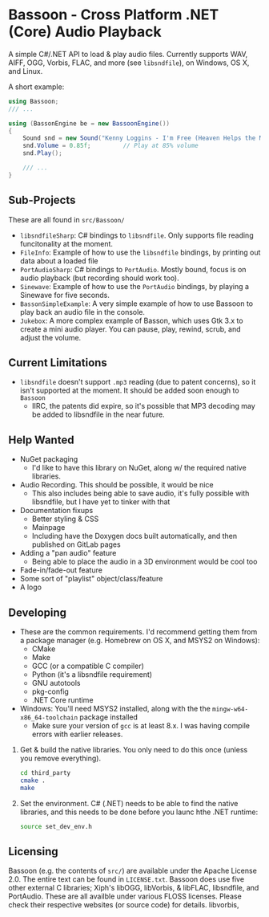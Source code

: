 Bassoon - Cross Platform .NET (Core) Audio Playback
===================================================

A simple C#/.NET API to load & play audio files.  Currently supports WAV, AIFF, 
OGG, Vorbis, FLAC, and more (see `libsndfile`), on Windows, OS X, and Linux.

A short example:

```csharp
using Bassoon;
/// ...

using (BassonEngine be = new BassoonEngine())
{
    Sound snd = new Sound("Kenny Loggins - I'm Free (Heaven Helps the Man).ogg");
    snd.Volume = 0.85f;         // Play at 85% volume
    snd.Play();

    /// ...
}
```



Sub-Projects
------------

These are all found in `src/Bassoon/`

- `libsndfileSharp`: C# bindings to `libsndfile`.  Only supports file reading
  funcitonality at the moment.
- `FileInfo`: Example of how to use the `libsndfile` bindings, by printing
  out data about a loaded file
- `PortAudioSharp`: C# bindings to `PortAudio`.  Mostly bound, focus is on audio
  playback (but recording should work too).
- `Sinewave`: Example of how to use the `PortAudio` bindings, by playing a
  Sinewave for five seconds.
- `BassonSimpleExample`: A very simple example of how to use Bassoon to play
  back an audio file in the console.
- `Jukebox`: A more complex example of Basson, which uses Gtk 3.x to create a
  mini audio player.  You can pause, play, rewind, scrub, and adjust the volume.



Current Limitations
-------------------

- `libsndfile` doesn't support `.mp3` reading (due to patent concerns), so it
  isn't supported at the moment.  It should be added soon enough to `Bassoon`
  - IIRC, the patents did expire, so it's possible that MP3 decoding may be added
    to libsndfile in the near future.



Help Wanted
-----------

- NuGet packaging
  - I'd like to have this library on NuGet, along w/ the required native libraries.
- Audio Recording. This should be possible, it would be nice
  - This also includes being able to save audio, it's fully possible with libsndfile,
    but I have yet to tinker with that
- Documentation fixups
  - Better styling & CSS
  - Mainpage
  - Including have the Doxygen docs built automatically, and then published on GitLab pages
- Adding a "pan audio" feature
  - Being able to place the audio in a 3D environment would be cool too
- Fade-in/fade-out feature
- Some sort of "playlist" object/class/feature
- A logo


Developing
----------

- These are the common requirements.  I'd recommend getting them from a package manager (e.g. Homebrew on OS X, and
  MSYS2 on Windows):
  - CMake
  - Make
  - GCC (or a compatible C compiler)
  - Python (it's a libsndfile requirement)
  - GNU autotools
  - pkg-config
  - .NET Core runtime
- Windows: You'll need MSYS2 installed, along with the the `mingw-w64-x86_64-toolchain` package installed
  - Make sure your version of `gcc` is at least 8.x.  I was having compile errors with earlier releases.



1. Get & build the native libraries.  You only need to do this once (unless you
   remove everything).

   ```bash
   cd third_party
   cmake .
   make
   ```

2. Set the environment.  C# (.NET) needs to be able to find the native libraries, and this needs to be done
   before you launc hthe .NET runtime:

   ```bash
   source set_dev_env.h
   ```


Licensing
---------

Bassoon (e.g. the contents of `src/`) are available under the Apache License 2.0.  The entire text
can be found in `LICENSE.txt`.  Bassoon does use five other external C libraries; Xiph's libOGG,
libVorbis, & libFLAC, libsndfile, and PortAudio.  These are all availble under various FLOSS
licenses.  Please check their respective websites (or source code) for details.
libvorbis, 
